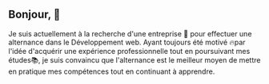 ## Bonjour, 👋
Je suis actuellement à la recherche d'une entreprise 💼 pour effectuer une alternance dans le Développement web. Ayant toujours été motivé 🔥par l'idée d'acquérir une expérience professionnelle tout en poursuivant mes études📚, je suis convaincu que l'alternance est le meilleur moyen de mettre en pratique mes compétences tout en continuant à apprendre.
<!--
**Cyril29D/Cyril29D** is a ✨ _special_ ✨ repository because its `README.md` (this file) appears on your GitHub profile.

Here are some ideas to get you started:

- 🔭 I’m currently working on ...
- 🌱 I’m currently learning ...
- 👯 I’m looking to collaborate on ...
- 🤔 I’m looking for help with ...
- 💬 Ask me about ...
- 📫 How to reach me: ...
- 😄 Pronouns: ...
- ⚡ Fun fact: ...
-->
